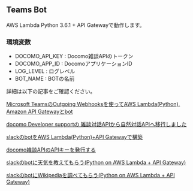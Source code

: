 ## Teams Bot

AWS Lambda Python 3.6.1 + API Gatewayで動作します。

### 環境変数

* DOCOMO_API_KEY : Docomo雑談APIのトークン
* DOCOMO_APP_ID : DocomoアプリケーションID
* LOG_LEVEL : ログレベル
* BOT_NAME : BOTの名前

詳細は以下の記事をご確認ください。

[Microsoft TeamsのOutgoing Webhooksを使ってAWS Lambda(Python), Amazon API Gatewayとbot](https://www.yamamanx.com/microsoft-teams-outgoing-webhooks-aws-lambdapython-amazon-apigateway-bot/)

[docomo Developer supportの 雑談対話APIから自然対話APIへ移行しました](https://www.yamamanx.com/docomo-developer-support-api/)

[slackのbotをAWS Lambda(Python)+API Gatewayで構築](https://www.yamamanx.com/slack-bot-aws-lambda-python-api-gateway/)

[docomo雑談APIのAPIキーを発行する](https://www.yamamanx.com/docomo-api-regist/)

[slackのbotに天気を教えてもらう(Python on AWS Lambda + API Gateway)](https://www.yamamanx.com/slack-bot-weather-python-on-aws-lambda-api-gateway/)

[slackのbotにWikipediaを調べてもらう(Python on AWS Lambda + API Gateway)](https://www.yamamanx.com/slack-bot-wikipedia/)
